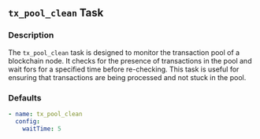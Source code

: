 ## `tx_pool_clean` Task

### Description

The `tx_pool_clean` task is designed to monitor the transaction pool of a blockchain node. It checks for the presence of transactions in the pool and wait fors for a specified time before re-checking. This task is useful for ensuring that transactions are being processed and not stuck in the pool.

<!-- ### Configuration Parameters

- **`waitTime`**:
  The time to wait in seconds before re-checking the transaction pool for a client. Default is `5`. -->

### Defaults

```yaml
- name: tx_pool_clean
  config:
    waitTime: 5
```
